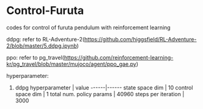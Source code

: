 # Control-Furuta
codes for control of furuta pendulum with reinforcement learning

ddpg: refer to RL-Adventure-2(https://github.com/higgsfield/RL-Adventure-2/blob/master/5.ddpg.ipynb)

ppo: refer to pg_travel(https://github.com/reinforcement-learning-kr/pg_travel/blob/master/mujoco/agent/ppo_gae.py)

hyperparameter:
1. ddpg
hyperparameter | value
------|------
state space dim | 10
control space dim | 1
total num. policy params | 40960
steps per iteration | 3000
